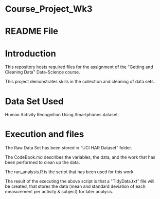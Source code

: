 # Course_Project_Wk3

# README File

# Introduction

This repository hosts required files for the assignment of the "Getting and Cleaning Data" Data-Science course.

This project demonstrates skills in the collection and cleaning of data sets.
 
# Data Set Used

Human Activity Recognition Using Smartphones dataset.

# Execution and files

The Raw Data Set has been stored in “UCI HAR Dataset” folder.

The CodeBook.md describes the variables, the data, and the work that has been performed to clean up the data.

The run_analysis.R is the script that has been used for this work. 

The result of the executing the above script is that a "TidyData.txt" file will be created, that stores the data (mean and standard deviation of each measurement per activity & subject) for later analysis.

